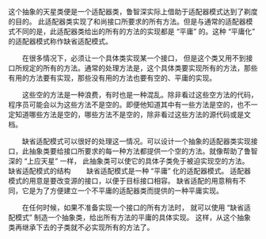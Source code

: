 这个抽象的天星类便是一个适配器类，鲁智深实际上借助于适配器模式达到了剃度的目的。
此适配器类实现了和尚接口所要求的所有方法。但是与通常的适配器模式不同的是，此适配器类给出的所有的方法的实现都是 “平庸” 的。这种 “平庸化” 的适配器模式称作缺省适配模式。

　　在很多情况下，必须让一个具体类实现某一个接口，
但是这个类又用不到接口所规定的所有的方法。通常的处理方法是，这个具体类要实现所有的方法，那些有用的方法要有实现，那些没有用的方法也要有空的、平庸的实现。

　　这些空的方法是一种浪费，有时也是一种混乱。除非看过这些空方法的代码，
程序员可能会以为这些方法不是空的。即便他知道其中有一些方法是空的，也不一定知道哪些方法是空的，哪些方法不是空的，除非看过这些方法的源代码或是文档。

　　缺省适配模式可以很好的处理这一情况。可以设计一个抽象的适配器类实现接口，此抽象类要给接口所要求的每一种方法都提供一个空的方法。就像帮助了鲁智深的 “上应天星” 一样，
此抽象类可以使它的具体子类免于被迫实现空的方法。
缺省适配模式的结构
　　缺省适配模式是一种 “平庸” 化的适配器模式。
适配器模式的用意是要改变源的接口，以便于目标接口相容。
缺省适配的用意稍有不同，它是为了方便建立一个不平庸的适配器类而提供的一种平庸实现。

　　在任何时候，如果不准备实现一个接口的所有方法时，
就可以使用 “缺省适配模式” 制造一个抽象类，给出所有方法的平庸的具体实现。
这样，从这个抽象类再继承下去的子类就不必实现所有的方法了。